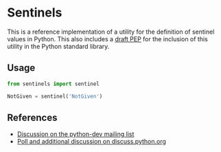 # Sentinels

This is a reference implementation of a utility for the definition of
sentinel values in Python.  This also includes a [draft PEP](pep-9999.rst) for
the inclusion of this utility in the Python standard library.

## Usage

```python
from sentinels import sentinel

NotGiven = sentinel('NotGiven')
```

## References

* [Discussion on the python-dev mailing list](https://mail.python.org/archives/list/python-dev@python.org/thread/ZLVPD2OISI7M4POMTR2FCQTE6TPMPTO3/)
* [Poll and additional discussion on discuss.python.org](https://discuss.python.org/t/sentinel-values-in-the-stdlib/8810)
